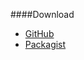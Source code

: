 ####Download

* [GitHub](https://github.com/gmiak/design-anax-flat-v3)
* [Packagist](https://packagist.org/packages/mos/anax-flat)
